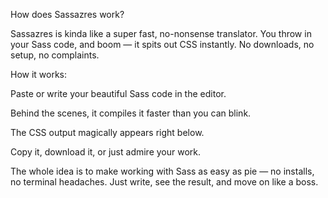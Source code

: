

How does Sassazres work?

Sassazres is kinda like a super fast, no-nonsense translator. You throw in your Sass code, and boom — it spits out CSS instantly. No downloads, no setup, no complaints.

How it works:

Paste or write your beautiful Sass code in the editor.

Behind the scenes, it compiles it faster than you can blink.

The CSS output magically appears right below.

Copy it, download it, or just admire your work.


The whole idea is to make working with Sass as easy as pie — no installs, no terminal headaches. Just write, see the result, and move on like a boss.